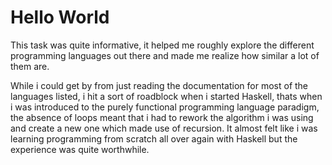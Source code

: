 # Hello World
This task was quite informative, it helped me roughly explore the different programming languages out there and made me realize how similar a lot of them are.
 
While i could get by from just reading the documentation for most of the languages listed, i hit a sort of roadblock when i started Haskell, thats when i was introduced 
to the purely functional programming language paradigm, the absence of loops meant that i had to rework the algorithm i was using and create a new one which made use of 
recursion. It almost felt like i was learning programming from scratch all over again with Haskell but the experience was quite worthwhile.
